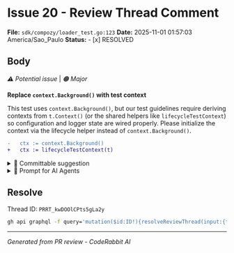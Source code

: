 # Issue 20 - Review Thread Comment

**File:** `sdk/compozy/loader_test.go:123`
**Date:** 2025-11-01 01:57:03 America/Sao_Paulo
**Status:** - [x] RESOLVED

## Body

_⚠️ Potential issue_ | _🟠 Major_

**Replace `context.Background()` with test context**

This test uses `context.Background()`, but our test guidelines require deriving contexts from `t.Context()` (or the shared helpers like `lifecycleTestContext`) so configuration and logger state are wired properly. Please initialize the context via the lifecycle helper instead of `context.Background()`.

```diff
-	ctx := context.Background()
+	ctx := lifecycleTestContext(t)
```

<!-- suggestion_start -->

<details>
<summary>📝 Committable suggestion</summary>

> ‼️ **IMPORTANT**
> Carefully review the code before committing. Ensure that it accurately replaces the highlighted code, contains no missing lines, and has no issues with indentation. Thoroughly test & benchmark the code to ensure it meets the requirements.

```suggestion
	ctx := t.Context()
	err := engine.loadFromDir(ctx, "", nil)
	assert.Error(t, err)
	engine = &Engine{}
	err = engine.loadFromDir(ctx, "", func(context.Context, string) error { return nil })
	assert.Error(t, err)
}
```

</details>

<!-- suggestion_end -->

<details>
<summary>🤖 Prompt for AI Agents</summary>

```
In sdk/compozy/loader_test.go around lines 117 to 123, the test creates a
context with context.Background() which bypasses test lifecycle wiring; replace
ctx := context.Background() with a test-derived context (e.g. ctx :=
lifecycleTestContext(t) or ctx := t.Context() depending on available helper),
and add the necessary import or helper call if not already present so
configuration and logger state are correctly wired for the test.
```

</details>

<!-- fingerprinting:phantom:medusa:sabertoothed -->

<!-- This is an auto-generated comment by CodeRabbit -->

## Resolve

Thread ID: `PRRT_kwDOOlCPts5gLa2y`

```bash
gh api graphql -f query='mutation($id:ID!){resolveReviewThread(input:{threadId:$id}){thread{isResolved}}}' -F id=PRRT_kwDOOlCPts5gLa2y
```

---
*Generated from PR review - CodeRabbit AI*
